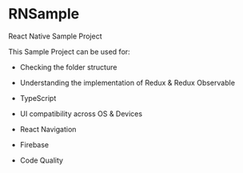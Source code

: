 # RNSample

React Native Sample Project


This Sample Project can be used for:


  - Checking the folder structure
  
  - Understanding the implementation of Redux & Redux Observable

  - TypeScript
  
  - UI compatibility across OS & Devices
  
  - React Navigation
  
  - Firebase
  
  - Code Quality
  
  
